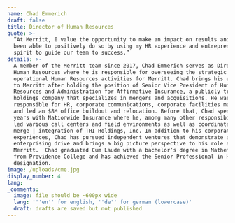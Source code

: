 ```yaml
---
name: Chad Emmerich
draft: false
title: Director of Human Resources
quote: >-
  “At Merritt, I value the opportunity to make an impact on results and have
  been able to positively do so by using my HR experience and entrepreneurial
  spirit to guide our team to success.”
details: >-
  A member of the Merritt team since 2017, Chad Emmerich serves as Director of
  Human Resources where he is responsible for overseeing the strategic and
  operational Human Resources activities for Merritt. Chad brings his expertise
  to Merritt after holding the position of Senior Vice President of Human
  Resources and Administration for Affirmative Insurance, a publicly traded
  holdings company that specializes in mergers and acquisitions. He was
  responsible for HR, corporate communications, corporate facilities management
  and led an $8M office buildout and relocation. Before that, Chad spent 13
  years with Nationwide Insurance where he, among many other responsibilities,
  led various call centers and field environments as well as coordinated the
  merge | integration of THI Holdings, Inc. In addition to his corporate
  experiences, Chad has pursued independent ventures that demonstrate an
  enterprising drive and brings a big picture perspective to his role at
  Merritt.  Chad graduated Cum Laude with a bachelor’s degree in Mathematics
  from Providence College and has achieved the Senior Professional in HR
  designation.
image: /uploads/cme.jpg
display_number: 4
lang:
_comments:
  image: file should be ~600px wide
  lang: '''en'' for english, ''de'' for german (lowercase)'
  draft: drafts are saved but not published
---
```

